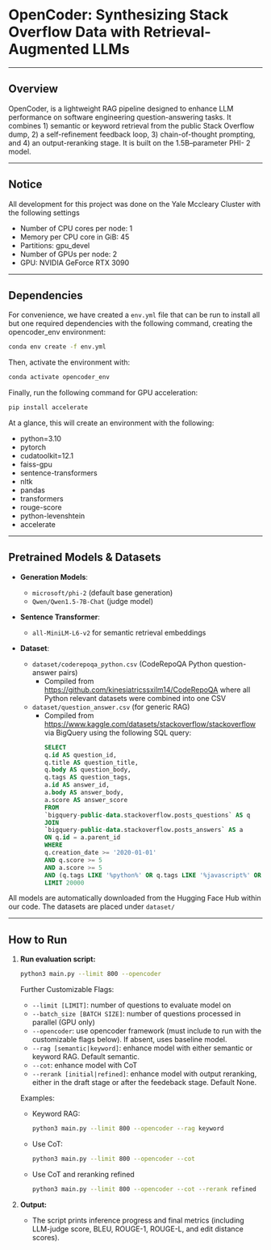 # OpenCoder: Synthesizing Stack Overflow Data with Retrieval-Augmented LLMs

---

## Overview

OpenCoder, is a lightweight RAG pipeline designed to enhance LLM performance on software engineering question-answering tasks. It combines 1) semantic or keyword retrieval from the public Stack Overflow dump, 2) a self-refinement feedback loop, 3) chain-of-thought prompting, and 4) an output-reranking stage. It is built on the 1.5B–parameter PHI- 2 model.

---

## Notice

All development for this project was done on the Yale Mccleary Cluster with the following settings
* Number of CPU cores per node: 1
* Memory per CPU core in GiB: 45
* Partitions: gpu_devel
* Number of GPUs per node: 2
* GPU: NVIDIA GeForce RTX 3090

---

## Dependencies

For convenience, we have created a `env.yml` file that can be run to install all but one required dependencies with the following command, creating the opencoder_env environment: 

```bash
conda env create -f env.yml
```

Then, activate the environment with:

```bash
conda activate opencoder_env
```

Finally, run the following command for GPU acceleration:

```bash
pip install accelerate
```

At a glance, this will create an environment with the following:
* python=3.10
* pytorch
* cudatoolkit=12.1
* faiss-gpu
* sentence-transformers
* nltk
* pandas
* transformers
* rouge-score
* python-levenshtein
* accelerate

---

## Pretrained Models & Datasets

* **Generation Models**:

  * `microsoft/phi-2` (default base generation)
  * `Qwen/Qwen1.5-7B-Chat` (judge model)
* **Sentence Transformer**:

  * `all-MiniLM-L6-v2` for semantic retrieval embeddings
* **Dataset**:

  * `dataset/coderepoqa_python.csv` (CodeRepoQA Python question-answer pairs)
    * Compiled from https://github.com/kinesiatricssxilm14/CodeRepoQA where all Python relevant datasets were combined into one CSV
  * `dataset/question_answer.csv` (for generic RAG)
    * Compiled from https://www.kaggle.com/datasets/stackoverflow/stackoverflow via BigQuery using the following SQL query:
        ```sql
        SELECT
        q.id AS question_id,
        q.title AS question_title,
        q.body AS question_body,
        q.tags AS question_tags,
        a.id AS answer_id,
        a.body AS answer_body,
        a.score AS answer_score
        FROM
        `bigquery-public-data.stackoverflow.posts_questions` AS q
        JOIN
        `bigquery-public-data.stackoverflow.posts_answers` AS a
        ON q.id = a.parent_id
        WHERE
        q.creation_date >= '2020-01-01'
        AND q.score >= 5
        AND a.score >= 5
        AND (q.tags LIKE '%python%' OR q.tags LIKE '%javascript%' OR q.tags LIKE '%java%')
        LIMIT 20000
        ```

All models are automatically downloaded from the Hugging Face Hub within our code. The datasets are placed under `dataset/`

---

## How to Run

1. **Run evaluation script:**

   ```bash
   python3 main.py --limit 800 --opencoder
   ```

   Further Customizable Flags:
   * `--limit [LIMIT]`: number of questions to evaluate model on
   * `--batch_size [BATCH SIZE]`: number of questions processed in parallel (GPU only)
   * `--opencoder`: use opencoder framework (must include to run with the customizable flags below). If absent, uses baseline model.
   * `--rag [semantic|keyword]`: enhance model with either semantic or keyword RAG. Default semantic.
   * `--cot`: enhance model with CoT
   * `--rerank [initial|refined]`: enhance model with output reranking, either in the draft stage or after the feedeback stage. Default None.

    Examples:

      * Keyword RAG:
        ```bash
        python3 main.py --limit 800 --opencoder --rag keyword
        ```
      * Use CoT:
        ```bash
        python3 main.py --limit 800 --opencoder --cot
        ```
      * Use CoT and reranking refined
        ```bash
        python3 main.py --limit 800 --opencoder --cot --rerank refined
        ```

2. **Output:**
   * The script prints inference progress and final metrics (including LLM-judge score, BLEU, ROUGE-1, ROUGE-L, and edit distance scores).

